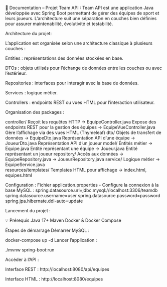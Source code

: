 📘 Documentation – Projet Team API : Team API est une application Java développée avec Spring Boot permettant de gérer des équipes de sport et leurs joueurs. L’architecture suit une séparation en couches bien définies pour assurer maintenabilité, évolutivité et testabilité.


Architecture du projet:

L’application est organisée selon une architecture classique à plusieurs couches :

Entities : représentations des données stockées en base.

DTOs : objets utilisés pour l’échange de données entre les couches ou avec l’extérieur.

Repositories : interfaces pour interagir avec la base de données.

Services : logique métier.

Controllers : endpoints REST ou vues HTML pour l’interaction utilisateur.

Organisation des packages :

controller/	Reçoit les requêtes HTTP
→ EquipeController.java	Expose des endpoints REST pour la gestion des équipes
→ EquipeVueController.java	Gère l’affichage via des vues HTML (Thymeleaf)
dto/	Objets de transfert de données
→ EquipeDto.java	Représentation API d’une équipe
→ JoueurDto.java	Représentation API d’un joueur
model/	Entités métier 
→ Equipe.java	Entité représentant une équipe
→ Joueur.java	Entité représentant un joueur
repository/	Accès aux données 
→ EquipeRepository.java	
→ JoueurRepository.java	
service/	Logique métier
→ EquipeService.java	
resources/templates/	Templates HTML pour affichage 
→ index.html, equipes.html	

Configuration : 
Fichier application.properties - Configure la connexion à la base MySQL :
spring.datasource.url=jdbc:mysql://localhost:3306/teamdb
spring.datasource.username=user
spring.datasource.password=password
spring.jpa.hibernate.ddl-auto=update


 Lancement du projet : 
 
💡 Prérequis
Java 17+
Maven
Docker & Docker Compose

Étapes de démarrage
Démarrer MySQL :

docker-compose up -d
Lancer l’application :

./mvnw spring-boot:run

Accéder à l’API :

Interface REST : http://localhost:8080/api/equipes

Interface HTML : http://localhost:8080/equipes
